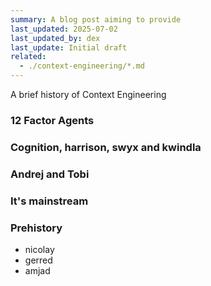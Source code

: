 ```yaml
---
summary: A blog post aiming to provide
last_updated: 2025-07-02
last_updated_by: dex
last_update: Initial draft
related:
  - ./context-engineering/*.md
---
```


A brief history of Context Engineering


### 

### 12 Factor Agents

### Cognition, harrison, swyx and kwindla

### Andrej and Tobi

### It's mainstream

### Prehistory
- nicolay
- gerred
- amjad